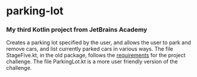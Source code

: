 # parking-lot
### My third Kotlin project from JetBrains Academy
Creates a parking lot specified by the user, and allows the user to park and remove cars, and list currently parked cars in various ways.
The file StageFive.kt, in the old package, follows the [requirements](https://hyperskill.org/projects/75/stages/420/implement) for the project challenge. The file ParkingLot.kt is a more user friendly version of the challenge.
